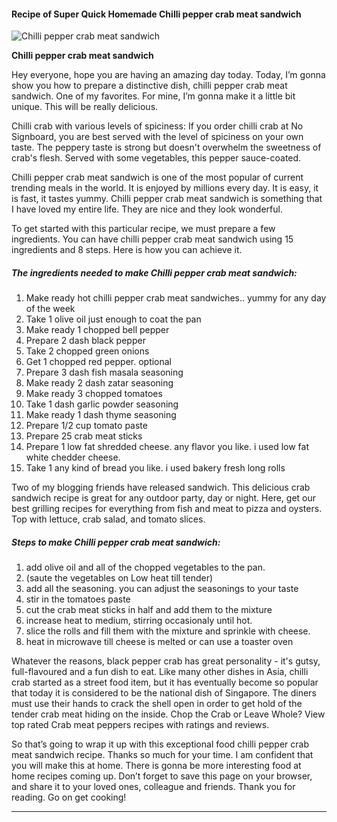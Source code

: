             

#### Recipe of Super Quick Homemade Chilli pepper crab meat sandwich

![Chilli pepper crab meat sandwich](https://img-global.cpcdn.com/recipes/46946950/751x532cq70/chilli-pepper-crab-meat-sandwich-recipe-main-photo.jpg)

**Chilli pepper crab meat sandwich**

Hey everyone, hope you are having an amazing day today. Today, I’m gonna show you how to prepare a distinctive dish, chilli pepper crab meat sandwich. One of my favorites. For mine, I’m gonna make it a little bit unique. This will be really delicious.

Chilli crab with various levels of spiciness: If you order chilli crab at No Signboard, you are best served with the level of spiciness on your own taste. The peppery taste is strong but doesn't overwhelm the sweetness of crab's flesh. Served with some vegetables, this pepper sauce-coated.

Chilli pepper crab meat sandwich is one of the most popular of current trending meals in the world. It is enjoyed by millions every day. It is easy, it is fast, it tastes yummy. Chilli pepper crab meat sandwich is something that I have loved my entire life. They are nice and they look wonderful.

To get started with this particular recipe, we must prepare a few ingredients. You can have chilli pepper crab meat sandwich using 15 ingredients and 8 steps. Here is how you can achieve it.

##### The ingredients needed to make Chilli pepper crab meat sandwich:

1.  Make ready hot chilli pepper crab meat sandwiches.. yummy for any day of the week
2.  Take 1 olive oil just enough to coat the pan
3.  Make ready 1 chopped bell pepper
4.  Prepare 2 dash black pepper
5.  Take 2 chopped green onions
6.  Get 1 chopped red pepper. optional
7.  Prepare 3 dash fish masala seasoning
8.  Make ready 2 dash zatar seasoning
9.  Make ready 3 chopped tomatoes
10.  Take 1 dash garlic powder seasoning
11.  Make ready 1 dash thyme seasoning
12.  Prepare 1/2 cup tomato paste
13.  Prepare 25 crab meat sticks
14.  Prepare 1 low fat shredded cheese. any flavor you like. i used low fat white chedder cheese.
15.  Take 1 any kind of bread you like. i used bakery fresh long rolls

Two of my blogging friends have released sandwich. This delicious crab sandwich recipe is great for any outdoor party, day or night. Here, get our best grilling recipes for everything from fish and meat to pizza and oysters. Top with lettuce, crab salad, and tomato slices.

##### Steps to make Chilli pepper crab meat sandwich:

1.  add olive oil and all of the chopped vegetables to the pan.
2.  (saute the vegetables on Low heat till tender)
3.  add all the seasoning. you can adjust the seasonings to your taste
4.  stir in the tomatoes paste
5.  cut the crab meat sticks in half and add them to the mixture
6.  increase heat to medium, stirring occasionaly until hot.
7.  slice the rolls and fill them with the mixture and sprinkle with cheese.
8.  heat in microwave till cheese is melted or can use a toaster oven

Whatever the reasons, black pepper crab has great personality - it's gutsy, full-flavoured and a fun dish to eat. Like many other dishes in Asia, chilli crab started as a street food item, but it has eventually become so popular that today it is considered to be the national dish of Singapore. The diners must use their hands to crack the shell open in order to get hold of the tender crab meat hiding on the inside. Chop the Crab or Leave Whole? View top rated Crab meat peppers recipes with ratings and reviews.

So that’s going to wrap it up with this exceptional food chilli pepper crab meat sandwich recipe. Thanks so much for your time. I am confident that you will make this at home. There is gonna be more interesting food at home recipes coming up. Don’t forget to save this page on your browser, and share it to your loved ones, colleague and friends. Thank you for reading. Go on get cooking!

* * *